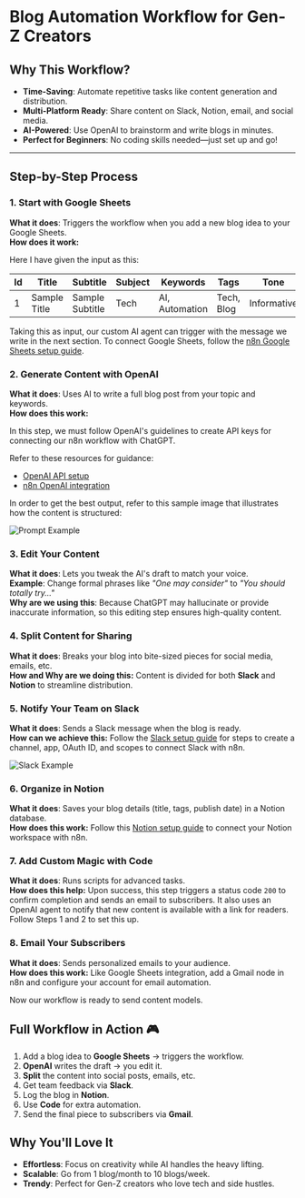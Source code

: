 
# **Blog Automation Workflow for Gen-Z Creators** 

## **Why This Workflow?**
- **Time-Saving**: Automate repetitive tasks like content generation and distribution.
- **Multi-Platform Ready**: Share content on Slack, Notion, email, and social media.
- **AI-Powered**: Use OpenAI to brainstorm and write blogs in minutes.
- **Perfect for Beginners**: No coding skills needed—just set up and go!

---

## **Step-by-Step Process** 

### **1. Start with Google Sheets**  
**What it does**: Triggers the workflow when you add a new blog idea to your Google Sheets.  
**How does it work:**

Here I have given the input as this:

| Id | Title        | Subtitle        | Subject | Keywords       | Tags       | Tone        | Image      | Target\_Audience |
| -- | ------------ | --------------- | ------- | -------------- | ---------- | ----------- | ---------- | ---------------- |
| 1  | Sample Title | Sample Subtitle | Tech    | AI, Automation | Tech, Blog | Informative | Image1.jpg | Gen-Z Creators   |

Taking this as input, our custom AI agent can trigger with the message we write in the next section. To connect Google Sheets, follow the [n8n Google Sheets setup guide](https://docs.n8n.io/external-secrets/#use-secrets-in-n8n-credentials).

### **2. Generate Content with OpenAI**

**What it does**: Uses AI to write a full blog post from your topic and keywords.  
**How does this work:**

In this step, we must follow OpenAI's guidelines to create API keys for connecting our n8n workflow with ChatGPT.

Refer to these resources for guidance:

- [OpenAI API setup](https://platform.openai.com/docs/api-reference/introduction)
- [n8n OpenAI integration](https://docs.n8n.io/integrations/builtin/credentials/openai/)

In order to get the best output, refer to this sample image that illustrates how the content is structured:

![Prompt Example](https://eetbqplrrpfakagerrag.supabase.co/storage/v1/object/public/blog-images//image.png)

### **3. Edit Your Content** 
**What it does**: Lets you tweak the AI's draft to match your voice.  
**Example**: Change formal phrases like *"One may consider"* to *"You should totally try..."*  
**Why are we using this**: Because ChatGPT may hallucinate or provide inaccurate information, so this editing step ensures high-quality content.

### **4. Split Content for Sharing**  
**What it does**: Breaks your blog into bite-sized pieces for social media, emails, etc.  
**How and Why are we doing this:** Content is divided for both **Slack** and **Notion** to streamline distribution.

### **5. Notify Your Team on Slack** 
**What it does**: Sends a Slack message when the blog is ready.  
**How can we achieve this:** Follow the [Slack setup guide](https://docs.n8n.io/integrations/builtin/credentials/slack/) for steps to create a channel, app, OAuth ID, and scopes to connect Slack with n8n.

![Slack Example](https://eetbqplrrpfakagerrag.supabase.co/storage/v1/object/public/blog-images//Slack.jpeg)

### **6. Organize in Notion** 
**What it does**: Saves your blog details (title, tags, publish date) in a Notion database.  
**How does this work:** Follow this [Notion setup guide](https://docs.n8n.io/integrations/builtin/credentials/notion/) to connect your Notion workspace with n8n.

### **7. Add Custom Magic with Code** 
**What it does**: Runs scripts for advanced tasks.  
**How does this help:** Upon success, this step triggers a status code `200` to confirm completion and sends an email to subscribers. It also uses an OpenAI agent to notify that new content is available with a link for readers. Follow Steps 1 and 2 to set this up.

### **8. Email Your Subscribers** 
**What it does**: Sends personalized emails to your audience.  
**How does this work:** Like Google Sheets integration, add a Gmail node in n8n and configure your account for email automation.

Now our workflow is ready to send content models.

## **Full Workflow in Action** 🎮

1. Add a blog idea to **Google Sheets** → triggers the workflow.
2. **OpenAI** writes the draft → you edit it.
3. **Split** the content into social posts, emails, etc.
4. Get team feedback via **Slack**.
5. Log the blog in **Notion**.
6. Use **Code** for extra automation.
7. Send the final piece to subscribers via **Gmail**.

## **Why You'll Love It**

- **Effortless**: Focus on creativity while AI handles the heavy lifting.
- **Scalable**: Go from 1 blog/month to 10 blogs/week.
- **Trendy**: Perfect for Gen-Z creators who love tech and side hustles.

